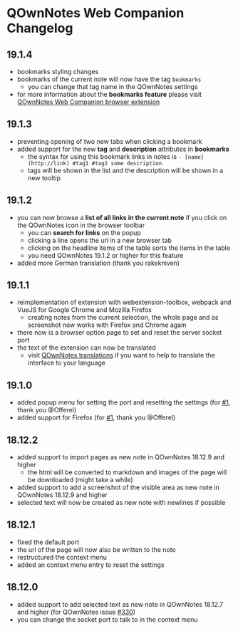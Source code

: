 # QOwnNotes Web Companion Changelog

## 19.1.4
- bookmarks styling changes
- bookmarks of the current note will now have the tag `bookmarks`
    - you can change that tag name in the QOwnNotes settings
- for more information about the **bookmarks feature** please visit
  [QOwnNotes Web Companion browser extension](https://www.qownnotes.org/Knowledge-base/QOwnNotes-Web-Companion-browser-extension)

## 19.1.3
- preventing opening of two new tabs when clicking a bookmark
- added support for the new **tag** and **description** attributes in **bookmarks**
    - the syntax for using this bookmark links in notes is `- [name](http://link) #tag1 #tag2 some description`
    - tags will be shown in the list and the description will be shown in a new tooltip

## 19.1.2
- you can now browse a **list of all links in the current note** if you click on the QOwnNotes icon in the browser toolbar
    - you can **search for links** on the popup
    - clicking a line opens the url in a new browser tab
    - clicking on the headline items of the table sorts the items in the table
    - you need QOwnNotes 19.1.2 or higher for this feature
- added more German translation (thank you rakekniven)

## 19.1.1
- reimplementation of extension with webextension-toolbox, webpack and VueJS for Google Chrome and Mozilla Firefox
    - creating notes from the current selection, the whole page and as screenshot now works with Firefox and Chrome again 
- there now is a browser option page to set and reset the server socket port
- the text of the extension can now be translated
    - visit [QOwnNotes translations](https://crowdin.com/project/qownnotes) if you want to help to translate the
      interface to your language

## 19.1.0
- added popup menu for setting the port and resetting the settings (for [#1](https://github.com/qownnotes/web-companion/issues/1), thank you @Offerel)
- added support for Firefox (for [#1](https://github.com/qownnotes/web-companion/issues/1), thank you @Offerel)

## 18.12.2
- added support to import pages as new note in QOwnNotes 18.12.9 and higher
    - the html will be converted to markdown and images of the page will be downloaded (might take a while)
- added support to add a screenshot of the visible area as new note in QOwnNotes 18.12.9 and higher
- selected text will now be created as new note with newlines if possible

## 18.12.1
- fixed the default port
- the url of the page will now also be written to the note
- restructured the context menu
- added an context menu entry to reset the settings

## 18.12.0
- added support to add selected text as new note in QOwnNotes 18.12.7 and higher
  (for QOwnNotes issue [#330](https://github.com/pbek/QOwnNotes/issues/330))
- you can change the socket port to talk to in the context menu
